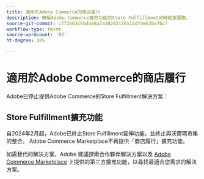 ```yaml
---
title: 適用於Adobe Commerce的商店履行
description: 瞭解Adobe Commerce擴充功能的Store Fulfillment何時結束服務。
source-git-commit: c772662c6bd4e8a7a28282120114dfde62ba7bc7
workflow-type: tm+mt
source-wordcount: '93'
ht-degree: 30%

---
```



# 適用於Adobe Commerce的商店履行

Adobe已停止提供Adobe Commerce的Store Fulfillment解決方案：

## Store Fulfillment擴充功能

自2024年2月起，Adobe已終止Store Fulfillment延伸功能，並終止與沃爾瑪市集的整合。 Adobe Commerce Marketplace不再提供「商店履行」擴充功能。

如需替代的解決方案，Adobe 建議探索合作夥伴解決方案以及 [Adobe Commerce Marketplace](https://commercemarketplace.adobe.com/) 上提供的第三方擴充功能，以尋找最適合您需求的解決方案。


